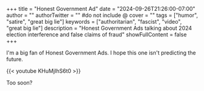 +++
title = "Honest Government Ad"
date = "2024-09-26T21:26:00-07:00"
author = ""
authorTwitter = "" #do not include @
cover = ""
tags = ["humor", "satire", "great big lie"]
keywords = ["authoritarian", "fascist", "video", "great big lie"]
description = "Honest Government Ads talking about 2024 election interference and false claims of fraud"
showFullContent = false
+++

I'm a big fan of Honest Government Ads. I hope this one isn't predicting the future.

{{< youtube KHuMjIhS6t0 >}}

Too soon?